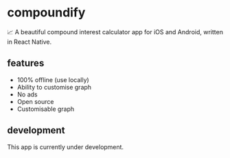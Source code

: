 # compoundify
📈 A beautiful compound interest calculator app for iOS and Android, written in React Native.

## features

- 100% offline (use locally) 
- Ability to customise graph
- No ads
- Open source
- Customisable graph

## development

This app is currently under development.
